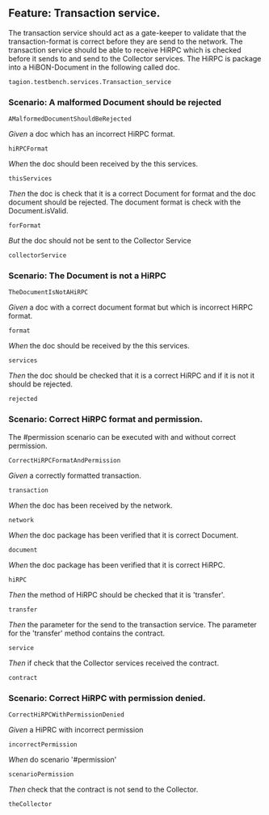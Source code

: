 ## Feature: Transaction service.
The transaction service should act as a gate-keeper to validate that the transaction-format is correct before they are send to the network.
The transaction service should be able to receive HiRPC which is checked before it sends to and send to the Collector services.
The HiRPC is package into a HiBON-Document in the following called doc.

`tagion.testbench.services.Transaction_service`

### Scenario: A malformed Document should be rejected

`AMalformedDocumentShouldBeRejected`

*Given* a doc which has an incorrect HiRPC format.

`hiRPCFormat`

*When* the doc should been received by the this services.

`thisServices`

*Then* the doc is check that it is a correct Document for format
and the doc document should be rejected.
The document format is check with the Document.isValid.

`forFormat`

*But* the doc should not be sent to the Collector Service

`collectorService`


### Scenario: The Document is not a HiRPC

`TheDocumentIsNotAHiRPC`

*Given* a doc with a correct document format but which is incorrect HiRPC format.

`format`

*When* the doc should be received by the this services.

`services`

*Then* the doc should be checked that it is a correct HiRPC and if it is not it should be rejected.

`rejected`


### Scenario: Correct HiRPC format and permission.
The #permission scenario can be executed with and without correct permission.

`CorrectHiRPCFormatAndPermission`

*Given* a correctly formatted transaction.

`transaction`

*When* the doc has been received by the network.

`network`

*When* the doc package has been verified that it is correct Document.

`document`

*When* the doc package has been verified that it is correct HiRPC.

`hiRPC`

*Then* the method of HiRPC should be checked that it is 'transfer'.

`transfer`

*Then* the parameter for the send to the transaction service.
The parameter for the 'transfer' method contains the contract.

`service`

*Then* if check that the Collector services received the contract.

`contract`


### Scenario: Correct HiRPC with permission denied.

`CorrectHiRPCWithPermissionDenied`

*Given* a HiPRC with incorrect permission

`incorrectPermission`

*When* do scenario '#permission'

`scenarioPermission`

*Then* check that the contract is not send to the Collector.

`theCollector`


